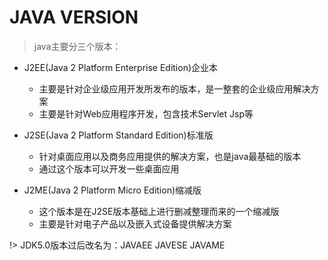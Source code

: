 # JAVA VERSION

> java主要分三个版本：

* J2EE(Java 2 Platform Enterprise Edition)企业本

    + 主要是针对企业级应用开发所发布的版本，是一整套的企业级应用解决方案
    + 主要是针对Web应用程序开发，包含技术Servlet Jsp等
    
* J2SE(Java 2 Platform Standard Edition)标准版   

    + 针对桌面应用以及商务应用提供的解决方案，也是java最基础的版本
    + 通过这个版本可以开发一些桌面应用
    
* J2ME(Java 2 Platform Micro Edition)缩减版

    + 这个版本是在J2SE版本基础上进行删减整理而来的一个缩减版
    + 主要是针对电子产品以及嵌入式设备提供解决方案
    
!> JDK5.0版本过后改名为：JAVAEE JAVESE JAVAME